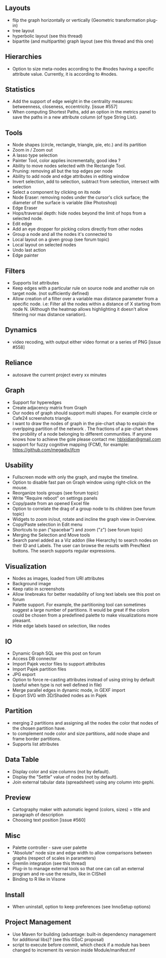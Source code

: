 ## Layouts

* flip the graph horizontally or vertically (Geometric transformation plug-in)
* tree layout
* hyperbolic layout (see this thread)
* bipartite (and multipartite) graph layout (see this thread and this one)

## Hierarchies

* Option to size meta-nodes according to the #nodes having a specific attribute value. Currently, it is according to #nodes.

## Statistics

* Add the support of edge weight in the centrality measures: betweenness, closeness, eccentricity. [issue #557]
* When computing Shortest Paths, add an option in the metrics panel to save the paths in a new attribute column (of type String List).

## Tools

* Node shapes (circle, rectangle, triangle, pie, etc.) and its partition
* Zoom in / Zoom out
* A lasso type selection
* Painter Tool, color applies incrementally, good idea ?
* Ability to move nodes selected with the Rectangle Tool.
* Pruning: removing all but the top <x> edges per node
* Ability to add node and edge attributes in editing window
* Invert selection, add to selection, subtract from selection, intersect with selection
* Select a component by clicking on its node
* Node Eraser: removing nodes under the cursor's click surface; the diameter of the surface is variable (like Photoshop)
* Edge Eraser
* Hops/traversal depth: hide nodes beyond the <x> limit of hops from a selected node.
* Edit edge
* Add an eye dropper for picking colors directly from other nodes
* Group a node and all the nodes it's connected to
* Local layout on a given group (see forum topic)
* Local layout on selected nodes
* Undo last action
* Edge painter

## Filters

* Supports list attributes
* Keep edges with a particular rule on source node and another rule on target node. (not sufficiently defined)
* Allow creation of a filter over a variable max distance parameter from a specific node. i.e: Filter all the nodes within a distance of X starting from node N. (Although the heatmap allows highlighting it doesn't allow filtering nor max distance variation).

## Dynamics

* video recoding, with output either video format or a series of PNG [issue #558]

## Reliance

* autosave the current project every xx minutes

## Graph

* Support for hyperedges
* Create adjacency matrix from Graph
* Our nodes of graph should support multi shapes. For example circle or Cafe24 screenshots triangle.
* I want to draw the nodes of graph in the pie-chart shap to explain the overlpping partition of the network . The fractions of a pie-chart shows the probility of a node belonging to different communities. If anyone knows how to achieve the gole please contact me: hblxidian@gmail.com
* support for fuzzy cognitive mapping (FCM), for example: https://github.com/megadix/jfcm

## Usability

* Fullscreen mode with only the graph, and maybe the timeline.
* Option to disable fast pan on Graph window using right-click on the mouse.
* Reorganize tools groups (see forum topic)
* Write "Require reboot" on settings panels
* Copy/paste from an opened Excel file
* Option to correlate the drag of a group node to its children (see forum topic)
* Widgets to zoom in/out, rotate and incline the graph view in Overview.
* Copy/Paste selection in Edit menu
* Shortcuts to pan ("spacebar") and zoom ("z") (see forum topic)
* Merging the Selection and Move tools
* Search panel added as a Viz addon (like Hierarchy) to search nodes on their ID and Labels. The user can browse the results with Prev/Next buttons. The search supports regular expressions.

## Visualization

* Nodes as images, loaded from URI attributes
* Background image
* Keep ratio in screenshots
* Allow linebreaks for better readability of long text labels see this post on forum
* Palette support. For example, the partitioning tool can sometimes suggest a large number of partitions. It would be great if the colors could be chosen from a predefined palette to make visualizations more pleasant.
* Hide edge labels based on selection, like nodes

## IO

* Dynamic Graph SQL see this post on forum
* Access DB connector
* Import Pajek vector files to support attributes
* Import Pajek partition files
* JPG export
* Option to force re-casting attributes instead of using string by default (useful when type is not well defined in file)
* Merge parallel edges in dynamic mode, in GEXF import
* Export SVG with 3D/Shaded nodes as in Pajek

## Partition

* merging 2 partitions and assigning all the nodes the color that nodes of the chosen partition have.
* to complement node color and size partitions, add node shape and frame border partitions.
* Supports list attributes

## Data Table

* Display color and size columns (not by default).
* Display the "Settle" value of nodes (not by default).
* Join external tabular data (spreadsheet) using any column into gephi.

## Preview

* Cartography maker with automatic legend (colors, sizes) + title and paragraph of description
* Choosing text position [issue #560]

## Misc

* Palette controller - save user palette
* "Absolute" node size and edge width to allow comparisons between graphs (respect of scales in parameters)
* Gremlin integration (see this thread)
* Plug-in to manage external tools so that one can call an external program and re-use the results, like in CIShell
* Binding to R like in Visone

## Install

* When uninstall, option to keep preferences (see InnoSetup options)

## Project Management

* Use Maven for building (advantage: built-in dependency management for additional libs)? (see this GSoC proposal)
* script to execute before commit, which check if a module has been changed to increment its version inside Module/manifest.mf
